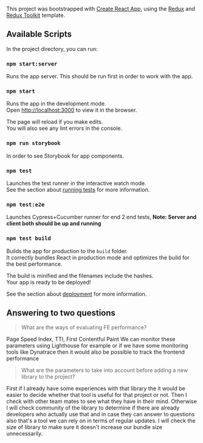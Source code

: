 This project was bootstrapped with [Create React App](https://github.com/facebook/create-react-app), using the [Redux](https://redux.js.org/) and [Redux Toolkit](https://redux-toolkit.js.org/) template.

## Available Scripts

In the project directory, you can run:

### `npm start:server`

Runs the app server. This should be run first in order to work with the app.

### `npm start`

Runs the app in the development mode.<br />
Open [http://localhost:3000](http://localhost:3000) to view it in the browser.

The page will reload if you make edits.<br />
You will also see any lint errors in the console.

### `npm run storybook`

In order to see Storybook for app components.

### `npm test`

Launches the test runner in the interactive watch mode.<br />
See the section about [running tests](https://facebook.github.io/create-react-app/docs/running-tests) for more information.


### `npm test:e2e`

Launches Cypress+Cucumber runner for end 2 end tests,
**Note: Server and client both should be up and running**


### `npm test build`

Builds the app for production to the `build` folder.<br />
It correctly bundles React in production mode and optimizes the build for the best performance.

The build is minified and the filenames include the hashes.<br />
Your app is ready to be deployed!

See the section about [deployment](https://facebook.github.io/create-react-app/docs/deployment) for more information.


## Answering to two questions

> What are the ways of evaluating FE performance?

Page Speed Index, TTI, First Contentful Paint
We can monitor these parameters using Lighthouse for example or if we have some monitoring tools like Dynatrace 
then it would also be possible to track the frontend performance

> What are the parameters to take into account before adding a new library to the project?

First if I already have some experiences with that library the it would be easier to decide whether that tool
is useful for that project or not. Then I check with other team mates to see what they have in their mind. Otherwise I will check community of the library to determine if there are 
already developers who actually use that and in case they can answer to questions also that's a tool 
we can rely on in terms of regular updates. I will check the size of library to make sure it doesn't increase our bundle size unnecessarily.